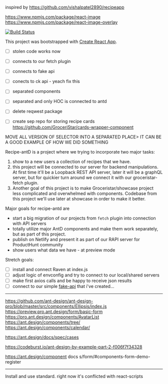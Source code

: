 inspired by https://github.com/vishalpatel2890/recipeapp

https://www.npmjs.com/package/react-image
https://www.npmjs.com/package/react-image-overlay

[![Build Status](https://travis-ci.org/ChickenKyiv/recipe-antd.svg?branch=master)](https://travis-ci.org/ChickenKyiv/recipe-antd)

This project was bootstrapped with [Create React App](https://github.com/facebook/create-react-app).

- [ ] stolen code works now
- [ ] connects to our fetch plugin
- [ ] connects to fake api
- [ ] conects to ck api - yeach fix this
- [ ] separated components
- [ ] separated and only HOC is connected to antd

- [ ] delete reqwest package


- [ ] create sep repo for storing recipe cards https://github.com/GroceriStar/cards-wrapper-component



MOVE ALL VERSION OF SELECTOR INTO A SEPARATED PLACE> IT CAN BE A GOOD EXAMPLE OF HOW WE DID SOMETHING

Recipe-antD is a project where we trying to incorporate two major tasks:
1. show to a new users a collection of recipes that we have.
2. this project will be connected to our server for backend manipulations. At first time it'll be a Loopback REST API server, later it will be a graphQL server, but for quickier turn around we connect it with our groceristar-fetch plugin.
3. Another goal of this project is to make Groceristar/showcase project less complicated and overwhelmed with components.
Codebase from this project we'll use later at showcase in order to make it better.


<!--
[![Build Status](https://travis-ci.org/GroceriStar/showcase.svg?branch=master)](https://travis-ci.org/GroceriStar/showcase)
-->


Major goals for recipe-antd are
* start a big migration of our projects from `fetch` plugin into connection with API servers
* totally utilize major AntD components and make them work separately, but as part of this project.
* publish on Netlify and present it as part of our RAPI server for ProductHunt community
* show users what data we have - at preview mode

Stretch goals:
- [ ] install and connect Raven at index.js
- [ ] adjust logic of envconfig and try to connect to our local/shared servers
- [ ] make first axios calls and be happy to receive json results
- [ ] connect to our simple [fake-api](https://github.com/GroceriStar/fake-api) that i've created...

---




https://github.com/ant-design/ant-design-pro/blob/master/src/components/Ellipsis/index.js
https://preview.pro.ant.design/form/basic-form
https://pro.ant.design/components/AvatarList
https://ant.design/components/tree/
https://ant.design/components/calendar/

https://ant.design/docs/spec/cases

https://codeburst.io/ant-design-by-example-part-2-f006f7f34328

https://ant.design/component docs
s/form/#components-form-demo-register

---

Install and use standard. right now it's conflicted with react-scripts
